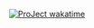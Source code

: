 <div align = "center">

[![ProJect wakatime](https://wakatime.com/badge/user/20baa14b-89a3-4e46-acd9-e4abaeefd2fe/project/018ddb03-5b0b-4ae0-b678-2532c2c5e27b.svg)](https://wakatime.com/badge/user/20baa14b-89a3-4e46-acd9-e4abaeefd2fe/project/018ddb03-5b0b-4ae0-b678-2532c2c5e27b)

</div>
